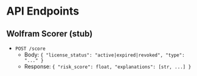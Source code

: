 # API Endpoints

## Wolfram Scorer (stub)
- `POST /score`
  - Body: `{ "license_status": "active|expired|revoked", "type": "..." }`
  - Response: `{ "risk_score": float, "explanations": [str, ...] }`
